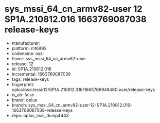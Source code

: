 # sys_mssi_64_cn_armv82-user 12 SP1A.210812.016 1663769087038 release-keys
- manufacturer: 
- platform: mt6893
- codename: ossi
- flavor: sys_mssi_64_cn_armv82-user
- release: 12
- id: SP1A.210812.016
- incremental: 1663769087038
- tags: release-keys
- fingerprint: oplus/ossi/ossi:12/SP1A.210812.016/1663769949480:user/release-keys
- is_ab: false
- brand: oplus
- branch: sys_mssi_64_cn_armv82-user-12-SP1A.210812.016-1663769087038-release-keys
- repo: oplus_ossi_dump4443

